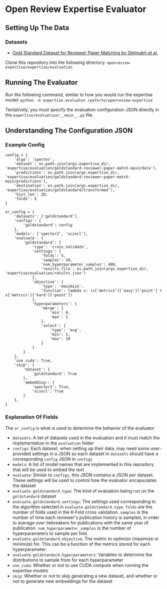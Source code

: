 # Open Review Expertise Evaluator
## Setting Up The Data
### Datasets
- [Gold Standard Dataset for Reviewer Paper Matching by Stelmakh et al.](https://github.com/niharshah/goldstandard-reviewer-paper-match)

Clone this repository into the following directory: `openreview-expertise/expertise/evaluation`

## Running The Evaluator
Run the following command, similar to how you would run the expertise model: `python -m expertise.evaluaton /path/to/openreview-expertise`

Tentatively, you must specify the evaluation configuration JSON directly in the `expertise/evaluation/__main__.py` file.

## Understanding The Configuration JSON

### Example Config
```
config = {
    'algo': 'specter',
    'dataset': os.path.join(args.expertise_dir, 'expertise/evaluation/goldstandard-reviewer-paper-match-main/data'),
    'predictions': os.path.join(args.expertise_dir, 'expertise/evaluation/goldstandard-reviewer-paper-match-main/predictions'),
    'destination': os.path.join(args.expertise_dir, 'expertise/evaluation/goldstandard/transformed'),
    'hist_len': 20,
    'folds': 5
}

or_config = {
    'datasets': ['goldstandard'],
    'configs': {
        'goldstandard': config
    },
    'models': ['specter2', 'scincl'],
    'evaluate': {
        'goldstandard': {
            'type': 'cross_validate',
            'settings': {
                'folds': 5,
                'samples': 10,
                'num_hyperparameter_samples': 400,
                'results_file': os.path.join(args.expertise_dir, 'expertise/evaluation/results.json')
            },
            'objective': {
                'type': 'maximize',
                'function': lambda x: (x['metrics']['easy']['point'] + x['metrics']['hard']['point'])
            },
            'hyperparameters': {
                'merge': {
                    'min': 0,
                    'max': 1
                },
                'select': {
                    'type': 'avg',
                    'min': 1,
                    'max': 10
                }
            }
        }
    },
    'use_cuda': True,
    'skip': {
        'dataset': {
            'goldstandard': True
        },
        'embedding': {
            'specter2': True,
            'scincl': True
        }
    },
}
```

### Explanation Of Fields
The `or_config` is what is used to determine the behavior of the evaluator

- `datasets`: A list of datasets used in the evaluation and it must match the implementation in the `evaluation` folder
- `configs`: Each dataset, when setting up their data, may need some user-provided settings in a JSON so each dataset in `datasets` should have a corresponding `config` JSON in `configs`
- `models`: A list of model names that are implemented in this repository that will be used to embed the text
- `evaluate`: Similar to `configs`, this JSON contains a JSON per dataset. These settings will be used to control how the evaluator encapsulates the dataset
- `evaluate.goldstandard.type`: The kind of evaluation being run on the `goldstandard` dataset
- `evaluate.goldstandard.settings`: The settings used corresponding to the algorithm selected in `evaluate.goldstandard.type`. `folds` are the number of folds used in the K-Fold cross validation.
`samples` is the number of time each reviewer's publication history is sampled, in order to average over tiebreakers for publications with the same year of publication. `num_hyperparameter_samples`
is the number of hyperparameters to sample per fold.
- `evaluate.goldstandard.objective`: The metric to optimize (maximize or minimize) for. This can be a function of the metrics stored for each hyperparameter.
- `evaluate.goldstandard.hyperparameters`: Variables to determine the distributions to sample from for each hyperparameter
- `use_cuda`: Whether or not to use CUDA compute when running the expertise models
- `skip`: Whether or not to skip generating a new dataset, and whether or not to generate new embeddings for the dataset
